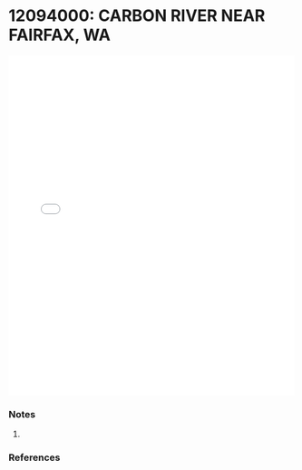 # 12094000: CARBON RIVER NEAR FAIRFAX, WA

<iframe src="/distribution_estimation/_static/stations/12094000_fdc.html" width="100%" height="600" frameborder="0"></iframe>

### Notes
1. 

### References


